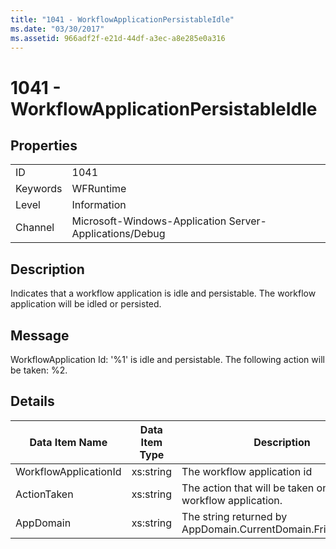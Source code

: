 ```yaml
---
title: "1041 - WorkflowApplicationPersistableIdle"
ms.date: "03/30/2017"
ms.assetid: 966adf2f-e21d-44df-a3ec-a8e285e0a316
---
```

# 1041 - WorkflowApplicationPersistableIdle
## Properties  


|||  
|-|-|  
|ID|1041|  
|Keywords|WFRuntime|  
|Level|Information|  
|Channel|Microsoft-Windows-Application Server-Applications/Debug|  

## Description  
 Indicates that a workflow application is idle and persistable. The workflow application will be idled or persisted.  

## Message  
 WorkflowApplication Id: '%1' is idle and persistable.  The following action will be taken: %2.  

## Details  


|    Data Item Name     | Data Item Type |                         Description                          |
|-----------------------|----------------|--------------------------------------------------------------|
| WorkflowApplicationId |   xs:string    |                 The workflow application id                  |
|      ActionTaken      |   xs:string    |  The action that will be taken on the workflow application.  |
|       AppDomain       |   xs:string    | The string returned by AppDomain.CurrentDomain.FriendlyName. |

